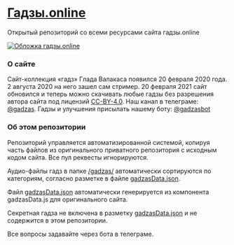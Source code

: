 # [Гадзы.online](https://гадзы.online)
Открытый репозиторий со всеми ресурсами сайта гадзы.online

[![Обложка гадзы.online](https://user-images.githubusercontent.com/59040542/109000851-a7244280-76bd-11eb-8792-a28aeb11ba42.jpg)](https://гадзы.online)

### О сайте
Сайт-коллекция «гадз» Глада Валакаса появился 20 февраля 2020 года. 2 августа 2020 на него зашел сам стример. 20 февраля 2021 сайт обновился и теперь можно скачивать любые гадзы без разрешения автора сайта под лицензий [CC-BY-4.0](LICENSE). Наш канал в телеграме: [@gadzas](https://t.me/gadzas). Гадзы и улучшения присылать нашему боту: [@gadzasbot](https://t.me/gadzasbot)

### Об этом репозитории
Репозиторий управляется автоматизированной системой, копируя часть файлов из оригинального приватного репозитория с исходным кодом сайта. Все пул реквесты игнорируются. 

Аудио-файлы гадз в папке [/gadzas/](/gadzas/) автоматически сортируются по категориям, согласно разметке в файле [gadzasData.json](gadzasData.json).

Файл [gadzasData.json](gadzasData.json) автоматически генерируется из компонента gadzasData.js для оригинального сайта.

Секретная гадза не включена в разметку [gadzasData.json](gadzasData.json) и не содержится в этом репозитории.

Все вопросы задавайте через бота в телеграме.
